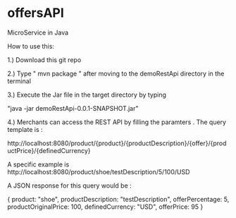 # offersAPI
MicroService in Java

How to use this:

1.) Download this git repo

2.) Type " mvn package " after moving to the demoRestApi directory in the terminal

3.) Execute the Jar file in the target directory by typing 

"java -jar demoRestApi-0.0.1-SNAPSHOT.jar"

4.) Merchants can access the REST API by filling the paramters . The query template is :

http://localhost:8080/product/{product}/{productDescription}/{offer}/{productPrice}/{definedCurrency}

A specific example is http://localhost:8080/product/shoe/testDescription/5/100/USD

A JSON response for this query would be :

{
product: "shoe",
productDescription: "testDescription",
offerPercentage: 5,
productOriginalPrice: 100,
definedCurrency: "USD",
offerPrice: 95
}
